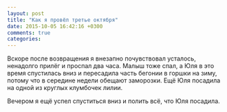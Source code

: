 ```yaml
---
layout: post
title: "Как я провёл третье октября"
date: 2015-10-05 16:42:16 +0300
comments: true
categories: 
---
```

Вскоре после возвращения я внезапно почувствовал усталось, ненадолго прилёг и проспал два часа. Малыш тоже спал, а Юля в это время спустилась вниз и пересадила часть бегонии в горшки на зиму, потому что в середине недели обещают заморозки. Ещё Юля посадила на одной из круглых клумбочек лилии.

Вечером я ещё успел спуститься вниз и полить всё, что Юля посадила.